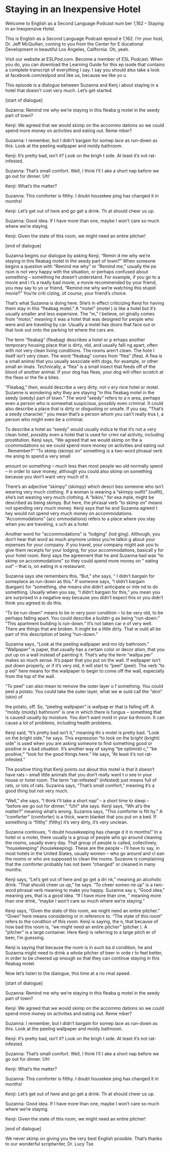 # Staying in an Inexpensive Hotel

Welcome to English as a Second Language Podcast num ber 1,162 – Staying in an Inexpensive Hotel.

This is English as a Second Language Podcast episod e 1,162. I’m your host, Dr. Jeff McQuillan, coming to you from the Center for E ducational Development in beautiful Los Angeles, California. Oh, yeah.

Visit our website at ESLPod.com. Become a member of  ESL Podcast. When you do, you can download the Learning Guide for this ep isode that contains a complete transcript of everything I say. I say you should also take a look at facebook.com/eslpod and like us, because we like yo u.

This episode is a dialogue between Suzanna and Kenj i about staying in a hotel that doesn’t cost very much. Let’s get started.

[start of dialogue]

Suzanna: Remind me why we’re staying in this fleaba g motel in the seedy part of town?

Kenji: We agreed that we would skimp on the accommo dations so we could spend more money on activities and eating out. Reme mber?

Suzanna: I remember, but I didn’t bargain for somep lace as run-down as this. Look at the peeling wallpaper and moldy bathroom.

Kenji: It’s pretty bad, isn’t it? Look on the brigh t side. At least it’s not rat-infested.

Suzanna: That’s small comfort. Well, I think I’ll t ake a short nap before we go out for dinner. Uh!

Kenji: What’s the matter?

Suzanna: This comforter is filthy. I doubt housekee ping has changed it in months!

Kenji: Let’s get out of here and go get a drink. Th at should cheer us up.

Suzanna: Good idea. If I have more than one, maybe I won’t care so much where we’re staying.

 Kenji: Given the state of this room, we might need an entire pitcher!

[end of dialogue]

Suzanna begins our dialogue by asking Kenji, “Remin d me why we’re staying in this fleabag motel in the seedy part of town?” When  someone begins a question with “Remind me why” or “Remind me,” usually the pe rson is not very happy with the situation, or perhaps confused about something – something he doesn’t understand. For example, if you go to a movie and i t’s a really bad movie, a movie recommended by your friend, you may say to yo ur friend, “Remind me why we’re watching this stupid movie?” You’re criti cizing, of course, your friend’s choice.

That’s what Suzanna is doing here. She’s in effect criticizing Kenji for having them stay in this “fleabag motel.” A “motel” (motel ) is like a hotel but it’s usually smaller and less expensive. The “m,” I believe, ori ginally comes from “motor,” meaning it was a hotel that was designed for people  who were and are traveling by car. Usually a motel has doors that face out or that look out onto the parking lot where the cars are.

The term “fleabag” (fleabag) describes a hotel or p erhaps another temporary housing place that is dirty, old, and usually falli ng apart, often with not very clean living conditions. The rooms aren’t clean. The hote l itself isn’t very clean. The word “fleabag” comes from “flea” (flea). A flea is a small animal that you usually associate with dogs, for example, or other small an imals. Technically, a “flea” is a small insect that feeds off of the blood of another  animal. If your dog has fleas, your dog will often scratch at the fleas or the fle a bites.

“Fleabag,” then, would describe a very dirty, not v ery nice hotel or motel. Suzanne is wondering why they are staying “in this fleabag motel in the seedy (seedy) part of town.” The word “seedy” refers to a n area, perhaps even a person who is somewhat suspicious, possibly even criminal.  It could also describe a place that is dirty or disgusting or unsafe. If you  say, “That’s a seedy character,” you mean that’s a person whom you can’t really trus t, a person who might even be a criminal.

To describe a hotel as “seedy” would usually indica te that it’s not a very clean hotel, possibly even a hotel that is used for crimi nal activity, including prostitution. Kenji says, “We agreed that we would skimp on the a ccommodations so we could spend more money on activities and eating out . Remember?” “To skimp (skimp) on” something is a two-word phrasal verb me aning to spend a very small

amount on something – much less than most people wo uld normally spend – in order to save money, although you could also skimp on something because you don’t want very much of it.

There’s an adjective “skimpy” (skimpy) which descri bes someone who isn’t wearing very much clothing. If a woman is wearing a  “skimpy outfit” (outfit), she’s not wearing very much clothing. A “bikini,” for exa mple, might be described as being skimpy. But here, the phrasal verb “to skimp on” means not spending very much money. Kenji says that he and Suzanna agreed t hey would not spend very much money on accommodations. “Accommodations” (acc ommodations) refers to a place where you stay when you are traveling, s uch as a hotel.

Another word for “accommodations” is “lodging” (lod ging). Although, you don’t hear that word as much anymore unless you’re talkin g about your expenses for your company. If you travel, your company might ask  you to give them receipts for your lodging, for your accommodations, basicall y for your hotel room. Kenji says the agreement that he and Suzanna had was “to skimp on accommodations” so they could spend more money on “ eating out” – that is, on eating in a restaurant.

Suzanna says she remembers this, “But,” she says, “ I didn’t bargain for someplace as run-down as this.” If someone says, “I  didn’t bargain (bargain) for “something, she means she didn’t anticipate or inte nd to do something. Usually when you say, “I didn’t bargain for this,” you mean  you are surprised in a negative way because you didn’t expect this or you didn’t think you agreed to do this.

“To be run-down” means to be in very poor condition  – to be very old, to be perhaps falling apart. You could describe a buildin g as being “run-down.” “This apartment building is run-down.” It’s not taken car e of very well. There are things that are broken. It might be a little dirty. That w ould all be part of this description of being “run-down.”

Suzanna says, “Look at the peeling wallpaper and mo ldy bathroom.” “Wallpaper” is paper, that usually has a certain color or decor ation, that you put up on a wall instead of painting it. That’s why the term “wallpa per” makes so much sense. It’s paper that you put on the wall. If wallpaper isn’t put down properly, or if it’s very old, it will start to “peel” (peel). The verb “to p eel” here means for the wallpaper to begin to come off the wall, especially from the top  of the wall.

“To peel” can also mean to remove the outer layer o f something. You could peel a potato. You could take the outer layer, what we w ould call the “skin” (skin) of

the potato, off. So, “peeling wallpaper” is wallpap er that is falling off. A “moldy (moldy) bathroom” is one in which there is fungus –  something that is caused usually by moisture. You don’t want mold in your ba throom. It can cause a lot of problems, including health problems.

Kenji said, “It’s pretty bad isn’t it,” meaning thi s motel is pretty bad. “Look on the bright side,” he says. This expression “to look on the bright (bright) side” is used when you are asking someone to find something good or positive in a bad situation. It’s another way of saying “be optimisti c,” “be positive,” “look for the good things here.” He says, “At least it’s not rat- infested.”

The positive thing that Kenji points out about this  motel is that it doesn’t have rats – small little animals that you don’t really want t o see in your house or hotel room. The term “rat-infested” (infested) just means  full of rats, or lots of rats. Suzanna says, “That’s small comfort,” meaning it’s a good thing but not very much.

“Well,” she says, “I think I’ll take a short nap” –  a short time to sleep – “before we go out for dinner.” “Uh!” she says. Kenji says, “Wh at’s the matter?” meaning what’s wrong. Suzanna says, “This comforter is filt hy.” A “comforter” (comforter) is a thick, warm blanket that you put on a bed. If something is “filthy” (filthy) it’s very dirty, it’s very unclean.

Suzanna continues, “I doubt housekeeping has change d it in months!” In a hotel or a motel, there usually is a group of people who go around cleaning the rooms, usually every day. That group of people is called, collectively, “housekeeping” (housekeeping). These are the people – I’ll have to  say, in most hotels in the United States, usually women – who go around and cl ean the rooms or who are supposed to clean the rooms. Suzanne is complaining  that the comforter probably has not been “changed” or cleaned in many months.

Kenji says, “Let’s get out of here and go get a dri nk,” meaning an alcoholic drink. “That should cheer us up,” he says. “To cheer someo ne up” is a two-word phrasal verb meaning to make you happy. Suzanna say s, “Good idea,” meaning yes, that is a good idea. “If I have more than one, ” meaning more than one drink, “maybe I won’t care so much where we’re staying.”

Kenji says, “Given the state of this room, we might  need an entire pitcher.” “Given” here means considering or in reference to. “The state of this room” refers to the condition of this room. Kenji is saying, the n, that because of how bad this room is, “we might need an entire pitcher” (pitcher ). A “pitcher” is a large container. Here Kenji is referring to a large pitch er of beer, I’m guessing.

 Kenji is saying that because the room is in such ba d condition, he and Suzanna might need to drink a whole pitcher of beer in orde r to feel better, in order to be cheered up enough so that they can continue staying  in this fleabag motel.

Now let’s listen to the dialogue, this time at a no rmal speed.

[start of dialogue]

Suzanna: Remind me why we’re staying in this fleaba g motel in the seedy part of town?

Kenji: We agreed that we would skimp on the accommo dations so we could spend more money on activities and eating out. Reme mber?

Suzanna: I remember, but I didn’t bargain for somep lace as run-down as this. Look at the peeling wallpaper and moldy bathroom.

Kenji: It’s pretty bad, isn’t it? Look on the brigh t side. At least it’s not rat-infested.

Suzanna: That’s small comfort. Well, I think I’ll t ake a short nap before we go out for dinner. Uh!

Kenji: What’s the matter?

Suzanna: This comforter is filthy. I doubt housekee ping has changed it in months!

Kenji: Let’s get out of here and go get a drink. Th at should cheer us up.

Suzanna: Good idea. If I have more than one, maybe I won’t care so much where we’re staying.

Kenji: Given the state of this room, we might need an entire pitcher!

[end of dialogue]

We never skimp on giving you the very best English possible. That’s thanks to our wonderful scriptwriter, Dr. Lucy Tse.



